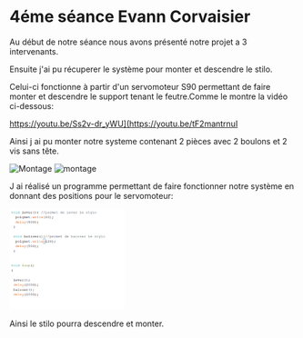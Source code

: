 <h1>4éme séance Evann Corvaisier</h1>
</p>Au début de notre séance nous avons présenté notre projet a 3 intervenants.</p>
<p>Ensuite j'ai pu récuperer le système pour monter et descendre le stilo.</p>
<p>Celui-ci fonctionne à partir d'un servomoteur S90 permettant de faire monter et descendre le support tenant le feutre.Comme le montre la vidéo ci-dessous: </p>
<a href="vidéo pen lift">https://youtu.be/Ss2v-dr_yWU](https://youtu.be/tF2mantrnuI</a> </p>  
<p>Ainsi j ai pu monter notre systeme contenant 2 pièces avec 2 boulons et 2 vis sans tête.</p>
<img class="fit-picture"
     src="../Image/photo sys.jpg"
     alt="Montage "
     width=40% height=10%>
<img class="fit-picture"
     src="../Image/photo sys 12.jpg"
     alt="montage "
     width=40% height=10%>
<p>J ai réalisé un programme permettant de faire fonctionner notre système en donnant des positions pour le servomoteur:</p>
<img class="fit-picture"
     src="../Image/code leverbaisser.png"
     alt="code "
     width=40% height=10%>
<p>Ainsi le stilo pourra descendre et monter.</p>





